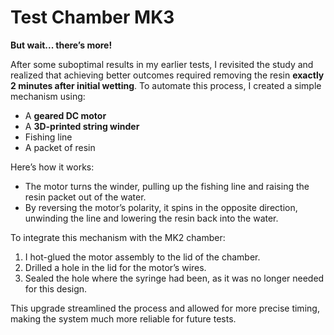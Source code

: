 # Test Chamber MK3  

**But wait... there’s more!**  

After some suboptimal results in my earlier tests, I revisited the study and realized that achieving better outcomes required removing the resin **exactly 2 minutes after initial wetting**. To automate this process, I created a simple mechanism using:  
- A **geared DC motor**  
- A **3D-printed string winder**  
- Fishing line  
- A packet of resin  

Here’s how it works:  
- The motor turns the winder, pulling up the fishing line and raising the resin packet out of the water.  
- By reversing the motor’s polarity, it spins in the opposite direction, unwinding the line and lowering the resin back into the water.  

To integrate this mechanism with the MK2 chamber:  
1. I hot-glued the motor assembly to the lid of the chamber.  
2. Drilled a hole in the lid for the motor’s wires.  
3. Sealed the hole where the syringe had been, as it was no longer needed for this design.  

This upgrade streamlined the process and allowed for more precise timing, making the system much more reliable for future tests.